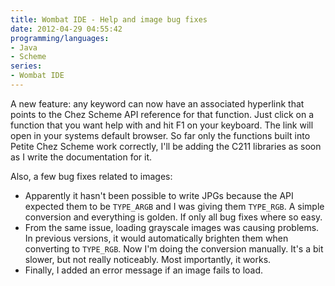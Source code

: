 ```yaml
---
title: Wombat IDE - Help and image bug fixes
date: 2012-04-29 04:55:42
programming/languages:
- Java
- Scheme
series:
- Wombat IDE
---
```

A new feature: any keyword can now have an associated hyperlink that points to the Chez Scheme API reference for that function. Just click on a function that you want help with and hit F1 on your keyboard. The link will open in your systems default browser. So far only the functions built into Petite Chez Scheme work correctly, I'll be adding the C211 libraries as soon as I write the documentation for it.

Also, a few bug fixes related to images:

* Apparently it hasn't been possible to write JPGs because the API expected them to be `TYPE_ARGB` and I was giving them `TYPE_RGB`. A simple conversion and everything is golden. If only all bug fixes where so easy.
* From the same issue, loading grayscale images was causing problems. In previous versions, it would automatically brighten them when converting to `TYPE_RGB`. Now I'm doing the conversion manually. It's a bit slower, but not really noticeably. Most importantly, it works.
* Finally, I added an error message if an image fails to load.
